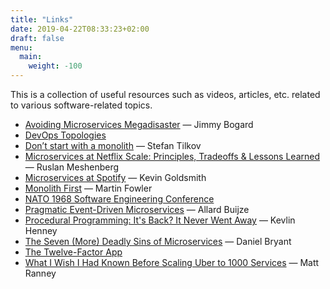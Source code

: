 ```yaml
---
title: "Links"
date: 2019-04-22T08:33:23+02:00
draft: false
menu:
  main:
    weight: -100
---
```


This is a collection of useful resources such as videos, articles, etc. related to various software-related topics.

- [<i class="fas fa-video"></i> Avoiding Microservices Megadisaster](https://www.youtube.com/watch?v=gfh-VCTwMw8) &mdash; Jimmy Bogard
- [<i class="fas fa-globe-europe"></i> DevOps Topologies](https://web.devopstopologies.com/)
- [<i class="fas fa-globe-europe"></i> Don’t start with a monolith](https://martinfowler.com/articles/dont-start-monolith.html) &mdash; Stefan Tilkov
- [<i class="fas fa-video"></i> Microservices at Netflix Scale: Principles, Tradeoffs & Lessons Learned](https://www.youtube.com/watch?v=57UK46qfBLY) &mdash; Ruslan Meshenberg
- [<i class="fas fa-video"></i> Microservices at Spotify](https://www.youtube.com/watch?v=7LGPeBgNFuU) &mdash; Kevin Goldsmith
- [<i class="fas fa-globe-europe"></i> Monolith First](https://martinfowler.com/bliki/MonolithFirst.html) &mdash; Martin Fowler
- [<i class="fas fa-book"></i> NATO 1968 Software Engineering Conference](http://homepages.cs.ncl.ac.uk/brian.randell/NATO/nato1968.PDF)
- [<i class="fas fa-video"></i> Pragmatic Event-Driven Microservices](https://www.youtube.com/watch?v=vSd_0zGxsIU) &mdash; Allard Buijze
- [<i class="fas fa-video"></i> Procedural Programming: It's Back? It Never Went Away](https://www.youtube.com/watch?v=eEBOvqMfPoI) &mdash; Kevlin Henney
- [<i class="fas fa-video"></i> The Seven (More) Deadly Sins of Microservices](https://www.youtube.com/watch?v=NP189MPfR7Q) &mdash; Daniel Bryant
- [<i class="fas fa-globe-europe"></i> The Twelve-Factor App](https://12factor.net/)
- [<i class="fas fa-video"></i> What I Wish I Had Known Before Scaling Uber to 1000 Services](https://www.youtube.com/watch?v=kb-m2fasdDY) &mdash; Matt Ranney
